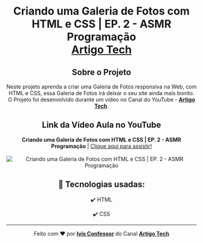 <h1 align="center">
    Criando uma Galeria de Fotos com HTML e CSS | EP. 2 - ASMR Programação
    <br />
    <strong><a href="https://youtube.com/artigotech?sub_confirmation=1">Artigo Tech</a></strong>
</h1>

<div align="center">

## Sobre o Projeto

<p>
    Neste projeto aprenda a criar uma Galeria de Fotos responsiva na Web, com HTML e CSS, essa Galeria de Fotos irá deixar o seu site ainda mais bonito. O Projeto foi desenvolvido durante um vídeo no Canal do YouTube - <strong><a href="https://youtube.com/artigotech?sub_confirmation=1">Artigo Tech</a></strong>.
    <br />
</p>

</div>

<div align="center">

## Link da Vídeo Aula no YouTube

<p>
    <strong>Criando uma Galeria de Fotos com HTML e CSS | EP. 2 - ASMR Programação</strong> | <a href="https://www.youtube.com/watch?v=BcUztMuCXco">Clique aqui para assistir!</a>
    <br />
    <br />
    <img 
        src="https://i.ytimg.com/vi/BcUztMuCXco/maxresdefault.jpg" 
        alt="Criando uma Galeria de Fotos com HTML e CSS | EP. 2 - ASMR Programação"
    />
</p>

</div>

<div align="center">

## 🚀 Tecnologias usadas:

✔️ HTML

✔️ CSS

</div>

<hr />

<div align="center">
    Feito com <span role="img" aria-label="coração">❤️</span> por <strong><a href="https://github.com/ivisconfessor">Ivís Confessor</a></strong> 
    do Canal <strong><a href="https://youtube.com/artigotech?sub_confirmation=1">Artigo Tech</a></strong>
</div>